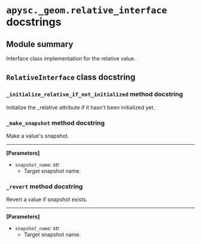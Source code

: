 # `apysc._geom.relative_interface` docstrings

## Module summary

Interface class implementation for the relative value.

## `RelativeInterface` class docstring

### `_initialize_relative_if_not_initialized` method docstring

Initialize the _relative attribute if it hasn't been initialized yet.

### `_make_snapshot` method docstring

Make a value's snapshot.<hr>

**[Parameters]**

- `snapshot_name`: str
  - Target snapshot name.

### `_revert` method docstring

Revert a value if snapshot exists.<hr>

**[Parameters]**

- `snapshot_name`: str
  - Target snapshot name.